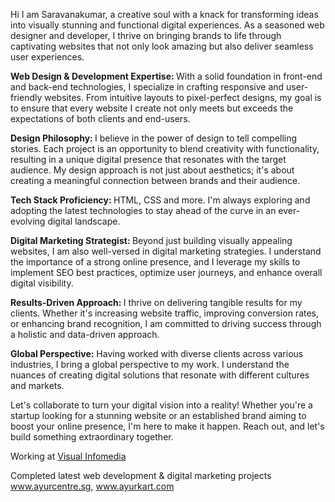 Hi I am Saravanakumar, a creative soul with a knack for transforming ideas into visually stunning and functional digital experiences. As a seasoned web designer and developer, I thrive on bringing brands to life through captivating websites that not only look amazing but also deliver seamless user experiences.

<strong>Web Design & Development Expertise: </strong>
With a solid foundation in front-end and back-end technologies, I specialize in crafting responsive and user-friendly websites. From intuitive layouts to pixel-perfect designs, my goal is to ensure that every website I create not only meets but exceeds the expectations of both clients and end-users.

<strong>Design Philosophy: </strong>
I believe in the power of design to tell compelling stories. Each project is an opportunity to blend creativity with functionality, resulting in a unique digital presence that resonates with the target audience. My design approach is not just about aesthetics; it's about creating a meaningful connection between brands and their audience.

<strong>Tech Stack Proficiency: </strong>
HTML, CSS and more. I'm always exploring and adopting the latest technologies to stay ahead of the curve in an ever-evolving digital landscape.

<strong>Digital Marketing Strategist: </strong>
Beyond just building visually appealing websites, I am also well-versed in digital marketing strategies. I understand the importance of a strong online presence, and I leverage my skills to implement SEO best practices, optimize user journeys, and enhance overall digital visibility.

<strong>Results-Driven Approach: </strong>
I thrive on delivering tangible results for my clients. Whether it's increasing website traffic, improving conversion rates, or enhancing brand recognition, I am committed to driving success through a holistic and data-driven approach.

<strong>Global Perspective:</strong>
Having worked with diverse clients across various industries, I bring a global perspective to my work. I understand the nuances of creating digital solutions that resonate with different cultures and markets.

Let's collaborate to turn your digital vision into a reality! Whether you're a startup looking for a stunning website or an established brand aiming to boost your online presence, I'm here to make it happen. Reach out, and let's build something extraordinary together.

Working at <a href="https://www.visualinfomedia.com/">Visual Infomedia </a>

Completed latest web development & digital marketing projects <a href="https://www.ayurcentre.sg">www.ayurcentre.sg</a>, <a href="https://www.ayurkart.com">www.ayurkart.com</a>
